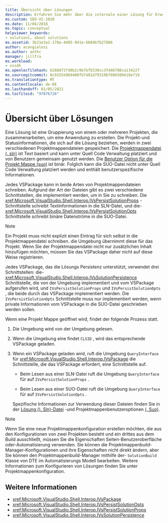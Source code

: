 ```yaml
---
title: Übersicht über Lösungen
description: Erfahren Sie mehr über die internale einer Lösung für Erweiterungs Entwickler, die mit Lösungen in Visual Studio-Erweiterungen arbeiten möchten.
ms.custom: SEO-VS-2020
ms.date: 11/04/2016
ms.topic: conceptual
helpviewer_keywords:
- solutions, about solutions
ms.assetid: 3b21e3a1-170a-4485-941e-6b04b7b27886
author: acangialosi
ms.author: anthc
manager: jillfra
ms.workload:
- vssdk
ms.openlocfilehash: b2888f2fd0b2c9b7bfb530cc3fd46708ca13422f
ms.sourcegitcommit: 0c9155e9b9408fb7481d79319bf08650b610e719
ms.translationtype: MT
ms.contentlocale: de-DE
ms.lasthandoff: 01/05/2021
ms.locfileid: "97876726"
---
```

# <a name="solutions-overview"></a>Übersicht über Lösungen

Eine Lösung ist eine Gruppierung von einem oder mehreren Projekten, die zusammenarbeiten, um eine Anwendung zu erstellen. Die Projekt-und Statusinformationen, die sich auf die Lösung beziehen, werden in zwei verschiedenen Projektmappendateien gespeichert. Die [Projektmappendatei (. sln)](solution-dot-sln-file.md) ist Text basiert und kann unter Quell Code Verwaltung platziert und von Benutzern gemeinsam genutzt werden. Die [Benutzer Option für die Projekt Mappe (suo)](solution-user-options-dot-suo-file.md) ist binär. Folglich kann die SUO-Datei nicht unter Quell Code Verwaltung platziert werden und enthält benutzerspezifische Informationen.

Jedes VSPackage kann in beide Arten von Projektmappendateien schreiben. Aufgrund der Art der Dateien gibt es zwei verschiedene Schnittstellen, die implementiert werden, um in Sie zu schreiben. Die <xref:Microsoft.VisualStudio.Shell.Interop.IVsPersistSolutionProps> -Schnittstelle schreibt Textinformationen in die SLN-Datei, und die- <xref:Microsoft.VisualStudio.Shell.Interop.IVsPersistSolutionOpts> Schnittstelle schreibt binäre Datenströme in die SUO-Datei.

> [!NOTE]
> Ein Projekt muss nicht explizit einen Eintrag für sich selbst in die Projektmappendatei schreiben. die Umgebung übernimmt diese für das Projekt. Wenn Sie der Projektmappendatei nicht nur zusätzlichen Inhalt hinzufügen möchten, müssen Sie das VSPackage daher nicht auf diese Weise registrieren.

Jedes VSPackage, das die Lösungs Persistenz unterstützt, verwendet drei Schnittstellen: die- <xref:Microsoft.VisualStudio.Shell.Interop.IVsSolutionPersistence> Schnittstelle, die von der Umgebung implementiert und vom VSPackage aufgerufen wird, und `IVsPersistSolutionProps` und `IVsPersistSolutionOpts` , die beide durch das VSPackage implementiert werden. Die `IVsPersistSolutionOpts` Schnittstelle muss nur implementiert werden, wenn private Informationen vom VSPackage in die SUO-Datei geschrieben werden sollen.

Wenn eine Projekt Mappe geöffnet wird, findet der folgende Prozess statt.

1. Die Umgebung wird von der Umgebung gelesen.

2. Wenn die Umgebung eine findet `CLSID` , wird das entsprechende VSPackage geladen.

3. Wenn ein VSPackage geladen wird, ruft die Umgebung `QueryInterface` für <xref:Microsoft.VisualStudio.Shell.Interop.IVsPackage> die Schnittstelle, die das VSPackage erfordert, eine Schnittstelle auf.

   - Beim Lesen aus einer SLN-Datei ruft die Umgebung `QueryInterface` für auf `IVsPersistSolutionProps` .

   - Beim Lesen aus einer SUO-Datei ruft die Umgebung `QueryInterface` für auf `IVsPersistSolutionOpts` .

   Spezifische Informationen zur Verwendung dieser Dateien finden Sie in der [Lösung (). Sln)-Datei](../../extensibility/internals/solution-dot-sln-file.md) -und Projektmappenbenutzeroptionen [(. Suo)](../../extensibility/internals/solution-user-options-dot-suo-file.md).

> [!NOTE]
> Wenn Sie eine neue Projektmappenkonfiguration erstellen möchten, die aus den Konfigurationen von zwei Projekten besteht und ein drittes aus dem Build ausschließt, müssen Sie die Eigenschaften Seiten-Benutzeroberfläche oder-Automatisierung verwenden. Sie können die Projektmappenbuild-Manager-Konfigurationen und ihre Eigenschaften nicht direkt ändern, aber Sie können den Projektmappenbuild-Manager mithilfe der- `SolutionBuild` Klasse von DTE im Automatisierungs Modell bearbeiten. Weitere Informationen zum Konfigurieren von Lösungen finden Sie [](../../extensibility/internals/solution-configuration.md)unter Projektmappenkonfiguration.

## <a name="see-also"></a>Weitere Informationen

- <xref:Microsoft.VisualStudio.Shell.Interop.IVsPackage>
- <xref:Microsoft.VisualStudio.Shell.Interop.IVsPersistSolutionOpts>
- <xref:Microsoft.VisualStudio.Shell.Interop.IVsPersistSolutionProps>
- <xref:Microsoft.VisualStudio.Shell.Interop.IVsSolutionPersistence>
